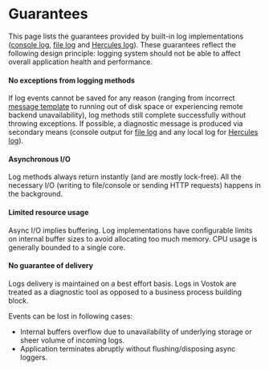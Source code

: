 # Guarantees

This page lists the guarantees provided by built-in log implementations \([console log](implementations/console-log.md), [file log](implementations/file-log.md) and [Hercules log](implementations/hercules-log.md)\). These guarantees reflect the following design principle: logging system should not be able to affect overall application health and performance. 

#### No exceptions from logging methods

If log events cannot be saved for any reason \(ranging from incorrect [message template](concepts/syntax/message-templates.md) to running out of disk space or experiencing remote backend unavailability\), log methods still complete successfully without throwing exceptions. If possible, a diagnostic message is produced via secondary means \(console output for [file log](implementations/file-log.md) and any local log for [Hercules log](implementations/hercules-log.md)\).

#### Asynchronous I/O

Log methods always return instantly \(and are mostly lock-free\). All the necessary I/O \(writing to file/console or sending HTTP requests\) happens in the background.

#### Limited resource usage

Async I/O implies buffering. Log implementations have configurable limits on internal buffer sizes to avoid allocating too much memory. CPU usage is generally bounded to a single core.

#### No guarantee of delivery

Logs delivery is maintained on a best effort basis. Logs in Vostok are treated as a diagnostic tool as opposed to a business process building block.

Events can be lost in following cases:

* Internal buffers overflow due to unavailability of underlying storage or sheer volume of incoming logs.
* Application terminates abruptly without flushing/disposing async loggers.

 

